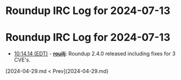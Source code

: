 # Roundup IRC Log for 2024-07-13 #
# Roundup IRC Log for 2024-07-13
* <a href="#10:14.14" id="10:14.14">10:14.14 (EDT)</a> - __[rouilj](https://github.com/rouilj)__: Roundup 2.4.0 released including fixes for 3 CVE's.

<div class="inpage-footer">
[2024-04-29.md < Prev](2024-04-29.md)
</div>
